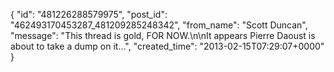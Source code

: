  {
   "id": "481226288579975",
   "post_id": "462493170453287_481209285248342",
   "from_name": "Scott Duncan",
   "message": "This thread is gold, FOR NOW.\n\nIt appears Pierre Daoust is about to take a dump on it...",
   "created_time": "2013-02-15T07:29:07+0000"
 }
